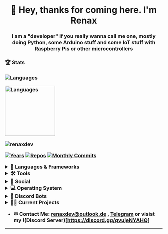 <h1 align="center">👋 Hey, thanks for coming here. I'm Renax</h1>
<h3 align="center">I am a "developer" if you really wanna call me one, mostly doing Python, some Arduino stuff and some IoT stuff with Raspberry Pis or other microcontrollers</h3>
<h3 align=left>🏆 Stats<h3>
<p align="left">
  <img src="https://github-readme-stats.vercel.app/api/top-langs/?username=renaxdev&layout=compact&theme=react" alt="Languages" />
</p>
<p align="left">
    <img src="https://github-readme-stats.vercel.app/api?username=renaxdev&show_icons=true&theme=react" alt="Languages" height="160" />
</p>

<p align="left"> <img src="https://komarev.com/ghpvc/?username=renaxdev&label=Profile%20views&color=0e75b6&style=flat" alt="renaxdev" /> </p>
  
[![Years](https://badges.pufler.dev/years/renaxdev?style=for-the-badge&color=black&logo=github)](https://github.com/renaxdev)
[![Repos](https://badges.pufler.dev/repos/renaxdev?style=for-the-badge&color=black&logo=github)](https://github.com/renaxdev?tab=repositories)
[![Monthly Commits](https://badges.pufler.dev/commits/monthly/renaxdev?style=for-the-badge&color=black&logo=github)](https://github.com/renaxdev)

<details>
  <summary>💬 Languages & Frameworks</summary>
  
  
## 💬 Languages & Frameworks
![Python](https://img.shields.io/badge/-Python-333333?style=for-the-badge&logo=python)
![DiscordPY](https://img.shields.io/badge/-DiscordPY-333333?style=for-the-badge&logo=discord)
![FastAPI](https://camo.githubusercontent.com/e5bd87a426fc7a9df6f1a8794170955c21da539bc54d824d205cac9a02881a91/68747470733a2f2f696d672e736869656c64732e696f2f62616467652f2d466173744150492d3333333333333f7374796c653d666f722d7468652d6261646765266c6f676f3d66617374617069)

![CSharp](https://img.shields.io/badge/-CSharp-333333?style=for-the-badge&logo=csharp)

![HTML](https://img.shields.io/badge/-HTML-333333?style=for-the-badge&logo=html5)
![CSS](https://img.shields.io/badge/-CSS-333333?style=for-the-badge&logo=css3)
![Javascript](https://img.shields.io/badge/-Javascript-333333?style=for-the-badge&logo=javascript)
![React](https://img.shields.io/badge/-React-333333?style=for-the-badge&logo=react)
  
![Kotlin](https://img.shields.io/badge/-Kotlin-333333?style=for-the-badge&logo=kotlin)
![Arduino](https://img.shields.io/badge/-Arduino-333333?style=for-the-badge&logo=arduino)
  </details>

<details>
  <summary>🛠 Tools </summary>
  
## 🛠 IDEs

![PyCharm](https://img.shields.io/badge/-PyCharm-333333?style=for-the-badge&logo=pycharm)
![Intellij](https://img.shields.io/badge/-Intellij-333333?style=for-the-badge&logo=intellij-idea)
![Visual Studio](https://img.shields.io/badge/-Visual_Studio-333333?style=for-the-badge&logo=visualstudio)
![Arduino IDE](https://img.shields.io/badge/-ArduinoIDE-333333?style=for-the-badge&logo=arduino)

## 🖊 Editors

![VSCode](https://img.shields.io/badge/-Visual_Studio_Code-333333?style=for-the-badge&logo=visualstudiocode)
![Vim](https://img.shields.io/badge/-Vim-333333?style=for-the-badge&logo=vim)

## 📖 Databases
  
![MariaDB](https://img.shields.io/badge/-MariaDB-333333?style=for-the-badge&logo=mariadb)
![SQLite](https://img.shields.io/badge/-SQLite-333333?style=for-the-badge&logo=sqlite)

## Git
  
![Git](https://img.shields.io/badge/-Git-333333?style=for-the-badge&logo=git)
![Github](https://img.shields.io/badge/-Github-333333?style=for-the-badge&logo=github)
  </details>

<details>
  <summary>👥 Social</summary>

![Discord](https://img.shields.io/badge/-Discord-333333?style=for-the-badge&logo=discord)
![Instagram](https://img.shields.io/badge/-renax187-333333?style=for-the-badge&logo=instagram)
![Telegram](https://img.shields.io/badge/-Telegram-333333?style=for-the-badge&logo=telegram)
</details>
  
<details>
  <summary>💻 Operating System</summary>

![Linux](https://img.shields.io/badge/-Linux-333333?style=for-the-badge&logo=linux)
![Ubuntu](https://img.shields.io/badge/-Ubuntu-333333?style=for-the-badge&logo=ubuntu)
![Debian](https://img.shields.io/badge/-Debian-333333?style=for-the-badge&logo=debian)
![Kali Linux](https://img.shields.io/badge/-Kali%20Linux-333333?style=for-the-badge&logo=kalilinux)
![Windows](https://img.shields.io/badge/-Windows-333333?style=for-the-badge&logo=windows)
</details>
  
<details>
  <summary>🤖 Discord Bots</summary>
  
  [![Uranium](https://top.gg/api/widget/806452158044176454.svg)](https://top.gg/bot/806452158044176454)
  
  [![KEKW](https://top.gg/api/widget/827579418045186119.svg)](https://top.gg/bot/827579418045186119)
</details>

<details>
  <summary>👷‍♂️ Current Projects</summary>
  
  - currently no public projects
  
  </details>

- ✉ Contact Me: renaxdev@outlook.de , [Telegram](https://t.me/renaxbtw) or visist my !(Discord Server)[https://discord.gg/gvujeNYAHQ]
<hr>
 
